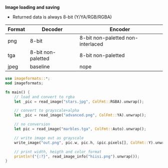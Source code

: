 **Image loading and saving**
* Returned data is always 8-bit (Y/YA/RGB/RGBA)

| Format | Decoder            | Encoder                           |
| ---    | ---                | ---                               |
| png    | 8-bit              | 8-bit non-paletted non-interlaced |
| tga    | 8-bit non-paletted | 8-bit non-paletted                |
| jpeg   | baseline           | nope                              |

```Rust
use imageformats::*;
mod imageformats;

fn main() {
    // load and convert to rgba
    let _pic = read_image("stars.jpg", ColFmt::RGBA).unwrap();

    // convert to grayscale+alpha
    let _pic = read_image("advanced.png", ColFmt::YA).unwrap();

    // no conversion
    let pic = read_image("marbles.tga", ColFmt::Auto).unwrap();

    // write image out as grayscale
    write_image("out.png", pic.w, pic.h, &pic.pixels[], ColFmt::Y).unwrap();

    // print width, heigth and color format
    println!("{:?}", read_image_info("hiisi.png").unwrap());
}
```
